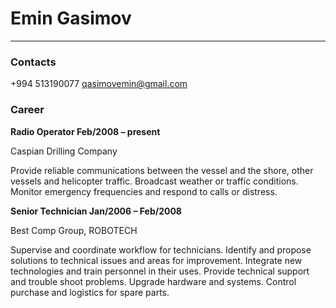 
# Emin Gasimov
---
### Contacts
+994 513190077
qasimovemin@gmail.com
### Career
__Radio Operator Feb/2008 – present__

Caspian Drilling Company

Provide reliable communications between the vessel and the shore, other vessels and helicopter traffic. Broadcast weather or traffic conditions. Monitor emergency frequencies and respond to calls or distress.

__Senior Technician Jan/2006 – Feb/2008__

Best Comp Group, ROBOTECH

Supervise and coordinate workflow for technicians.
Identify and propose solutions to technical issues and areas for improvement.
Integrate new technologies and train personnel in their uses.
Provide technical support and trouble shoot problems.
Upgrade hardware and systems.
Control purchase and logistics for spare parts.
